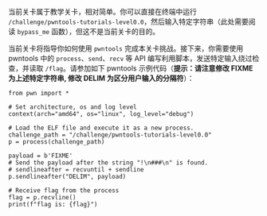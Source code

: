 当前关卡属于教学关卡，相对简单。你可以直接在终端中运行 `/challenge/pwntools-tutorials-level0.0`，然后输入特定字符串（此处需要阅读 `bypass_me` 函数），但这不是当前关卡的目的。

当前关卡将指导你如何使用 `pwntools` 完成本关卡挑战。接下来，你需要使用 pwntools 中的 `process`、`send`、`recv` 等 API 编写利用脚本，发送特定输入绕过检查，并读取 `/flag`。请参加如下 pwntools 示例代码（**提示：请注意修改 FIXME 为上述特定字符串, 修改 DELIM 为区分用户输入的分隔符**）：

```
from pwn import *

# Set architecture, os and log level
context(arch="amd64", os="linux", log_level="debug")

# Load the ELF file and execute it as a new process.
challenge_path = "/challenge/pwntools-tutorials-level0.0"
p = process(challenge_path)

payload = b'FIXME'
# Send the payload after the string "!\n###\n" is found.
# sendlineafter = recvuntil + sendline
p.sendlineafter("DELIM", payload)

# Receive flag from the process
flag = p.recvline()
print(f"flag is: {flag}")
```